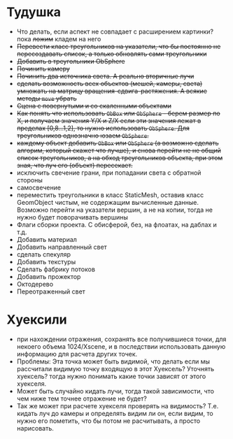# Тудушка

- Что делать, если аспект не совпадает с расширением картинки? пока ~~ложим~~ кладем на него
- ~~Перевести класс треугольников на указатели, что бы постоянно не пересоздавать список, а только обновлять сами треугольники~~
- ~~Добавить в треугольники ObSphere~~
- ~~Починить камеру~~
- ~~Починить два источника света. А реально вторичные лучи~~
- ~~сделать возможность всех объектов (мешей, камеры, света) умножать на матрицу вращения-сдвига-растяжения. А всякие методы `move` убрать~~
- ~~Сцена с повернутыми и со скаленными объектами~~
- ~~Как понять что использовать `ObBox` или `ObSphere` - берем размер по X, и получаем значения Y/X и Z/X если эти значения лежат в пределах [0,8...1,2], то нужно использовать `ObSphere`. Для треугольников однозначно юзаем `ObSphere`.~~
- ~~каждому объект добавить `ObBox` или `ObSphere` (а возможно сделать алгорим, который скажет что лучше), и снова перейти не не общий список треугольников, а на обход треугольников объекта, при этом зная, что луч его (объект) пересекает.~~
- исключить свечение грани, при попадании света с обратной стороны
- самосвечение
- переместить треугольники в класс StaticMesh, оставив класс GeomObject чистым, не содержащим вычисленные данные. Возможно перейти на указатели вершин, а не на копии, тогда не нужно будет поворачивать вершины
- Флаги сборки проекта. С обисферой, без, на флоатах, на даблах и т.д.
- Добавить материал
- Добавить направленный свет
- сделать спекуляр
- Добавить текстуры
- Сделать фабрику потоков
- Добавить прожектор
- Октодерево
- Переотраженный свет


# Хуексили
- при нахождении отражения, сохранять все получившиеся точки, для некоего объема 1024/Xscene, и в последствии использовать данную информацию для расчета других точек.
- Проблемы: Эта точка может быть видимой, что делать если мы рассчитали видимую точку входящую в этот Хуексель? Уточнять хуексель? тогда нужно понимать какие точки зависят от этого хуекселя.
- Может быть случайно кидать лучи, тогда такой зависимости, что чем ниже тем точнее отражение не будет? 
- Так же может при расчете хуекселя проверять на видимость? Т.е. кидать луч до камеры и определять видим ли он, если видим, то нужно его пометить, что бы потом не расчитывать, а просто нарисовать.
